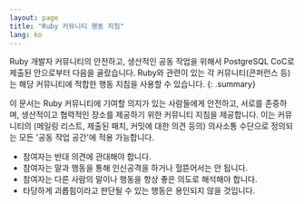 ```yaml
---
layout: page
title: "Ruby 커뮤니티 행동 지침"
lang: ko
---
```


Ruby 개발자 커뮤니티의 안전하고, 생산적인 공동 작업을 위해서 PostgreSQL CoC로
제출된 안으로부터 다음을 골랐습니다.
Ruby와 관련이 있는 각 커뮤니티(콘퍼런스 등)는 해당 커뮤니티에 적합한 행동 지침을 사용할 수 있습니다.
{: .summary}

이 문서는 Ruby 커뮤니티에 기여할 의지가 있는 사람들에게 안전하고, 서로를
존중하며, 생산적이고 협력적인 장소를 제공하기 위한 커뮤니티 지침을 제공합니다.
이는 커뮤니티의 (메일링 리스트, 제출된 패치, 커밋에 대한 의견 등의)
의사소통 수단으로 정의되는 모든 '공동 작업 공간'에 적용 가능합니다.

 * 참여자는 반대 의견에 관대해야 합니다.
 * 참여자는 말과 행동을 통해 인신공격을 하거나 헐뜯어서는 안 됩니다.
 * 참여자는 다른 사람의 말이나 행동을 항상 좋은 의도로 해석해야 합니다.
 * 타당하게 괴롭힘이라고 판단될 수 있는 행동은 용인되지 않을 것입니다.
